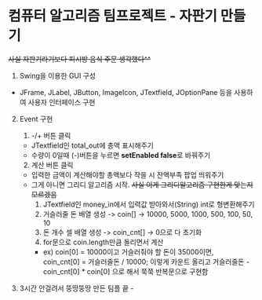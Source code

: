 # 컴퓨터 알고리즘 팀프로젝트 - 자판기 만들기

~~사실 자판기라기보다 피시방 음식 주문 생각했다^^~~

1. Swing을 이용한 GUI 구성
- JFrame, JLabel, JButton, ImageIcon, JTextfield, JOptionPane 등을 사용하여 사용자 인터페이스 구현

2. Event 구현  

    1. -/+ 버튼 클릭
    - JTextfield인 total_out에 총액 표시해주기
    - 수량이 0일때 (-)버튼을 누르면 **setEnabled false**로 바꿔주기  
    
    2. 계산 버튼 클릭
    - 입력한 금액이 계산해야할 총액보다 작을 시 잔액부족 팝업 띄워주기
    - 그게 아니면 그리디 알고리즘 시작. ~~사실 이게 그리디알고리즘 구현한게 맞는지 모르겠음~~
      1. JTextfield인 money_in에서 입력값 받아와서(String) int로 형변환해주기
      2. 거슬러줄 돈 배열 생성 -> coin[] -> 10000, 5000, 1000, 500, 100, 50, 10
      3. 돈 개수 셀 배열 생성 -> coin_cnt[] -> 0으로 다 초기화
      4. for문으로 coin.length만큼 돌리면서 계산
      - ex) coin[0] = 10000이고 거슬러줘야 할 돈이 35000이면,  
      coin_cnt[0] = 거슬러줄돈 / 10000; 이렇게 카운트 올리고 거슬러줄돈 - coin_cnt[0] * coin[0] 으로 해서 쭉쭉 반복문으로 구현함
     
3. 3시간 안걸려서 뚱땅뚱땅 만든 팀플 끝 -

